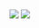 <img align="center" src="https://github-readme-stats.vercel.app/api?username=vayci&show_icons=true&icon_color=CE1D2D&text_color=718096&bg_color=ffffff&hide_title=true" />
<img align="center" src="https://github-readme-stats.vercel.app/api/top-langs/?username=vayci&show_icons=true&icon_color=CE1D2D&text_color=718096&bg_color=ffffff&layout=compact" />
